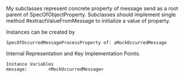 My subclasses represent concrete property of message send as a root parent of SpecOfObjectProperty.
Subclasses should implement single method #extractValueFromMessage to initialize a value of property.
 
Instances can be created by 
	
	SpecOfOccurredMessageProcessProperty of: aMockOccurredMessage

Internal Representation and Key Implementation Points.

    Instance Variables
	message:		<MockOccurredMessage>